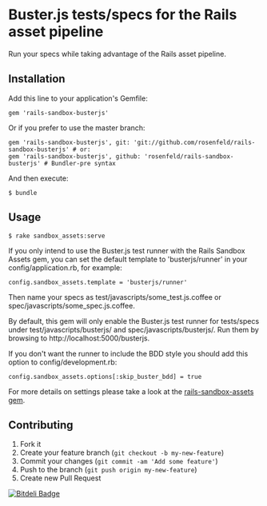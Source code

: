 # Buster.js tests/specs for the Rails asset pipeline

Run your specs while taking advantage of the Rails asset pipeline.

## Installation

Add this line to your application's Gemfile:

    gem 'rails-sandbox-busterjs'

Or if you prefer to use the master branch:

    gem 'rails-sandbox-busterjs', git: 'git://github.com/rosenfeld/rails-sandbox-busterjs' # or:
    gem 'rails-sandbox-busterjs', github: 'rosenfeld/rails-sandbox-busterjs' # Bundler-pre syntax

And then execute:

    $ bundle

## Usage

    $ rake sandbox_assets:serve

If you only intend to use the Buster.js test runner with the Rails Sandbox Assets gem, you can
set the default template to 'busterjs/runner' in your config/application.rb, for example:

    config.sandbox_assets.template = 'busterjs/runner'

Then name your specs as test/javascripts/some\_test.js.coffee or spec/javascripts/some\_spec.js.coffee.

By default, this gem will only enable the Buster.js test runner for tests/specs under
test/javascripts/busterjs/ and spec/javascripts/busterjs/. Run them by browsing to http://localhost:5000/busterjs.

If you don't want the runner to include the BDD style you should add this option to config/development.rb:

    config.sandbox_assets.options[:skip_buster_bdd] = true

For more details on settings please take a look at the
[rails-sandbox-assets gem](http://github.com/rosenfeld/rails-sandbox-assets).

## Contributing

1. Fork it
2. Create your feature branch (`git checkout -b my-new-feature`)
3. Commit your changes (`git commit -am 'Add some feature'`)
4. Push to the branch (`git push origin my-new-feature`)
5. Create new Pull Request


[![Bitdeli Badge](https://d2weczhvl823v0.cloudfront.net/rosenfeld/rails-sandbox-busterjs/trend.png)](https://bitdeli.com/free "Bitdeli Badge")

